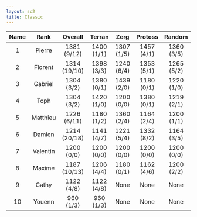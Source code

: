 ```yaml
---
layout: sc2
title: Classic
---
```

| Name | Rank     | Overall      | Terran     | Zerg       | Protoss    | Random     |
|:----:|:--------:|:------------:|:----------:|:----------:|:----------:|:----------:|
| 1    | Pierre   | 1381 (9/12)  | 1400 (1/1) | 1307 (1/5) | 1457 (4/1) | 1360 (3/5) |
| 2    | Florent  | 1314 (19/10) | 1398 (3/3) | 1240 (6/4) | 1353 (5/1) | 1265 (5/2) |
| 3    | Gabriel  | 1304 (3/2)   | 1380 (0/1) | 1439 (2/0) | 1180 (0/1) | 1220 (1/0) |
| 4    | Toph     | 1304 (3/2)   | 1420 (1/0) | 1200 (0/0) | 1380 (0/1) | 1219 (2/1) |
| 5    | Matthieu | 1226 (6/11)  | 1180 (1/2) | 1360 (2/4) | 1164 (2/4) | 1200 (1/1) |
| 6    | Damien   | 1214 (20/18) | 1141 (4/7) | 1221 (5/4) | 1332 (8/2) | 1164 (3/5) |
| 7    | Valentin | 1200 (0/0)   | 1200 (0/0) | 1200 (0/0) | 1200 (0/0) | 1200 (0/0) |
| 8    | Maxime   | 1187 (10/13) | 1206 (4/4) | 1180 (0/1) | 1162 (4/6) | 1200 (2/2) |
| 9    | Cathy    | 1122 (4/8)   | 1122 (4/8) |None        |None        |None        |
| 10   | Youenn   | 960 (1/3)    | 960 (1/3)  |None        |None        |None        |
